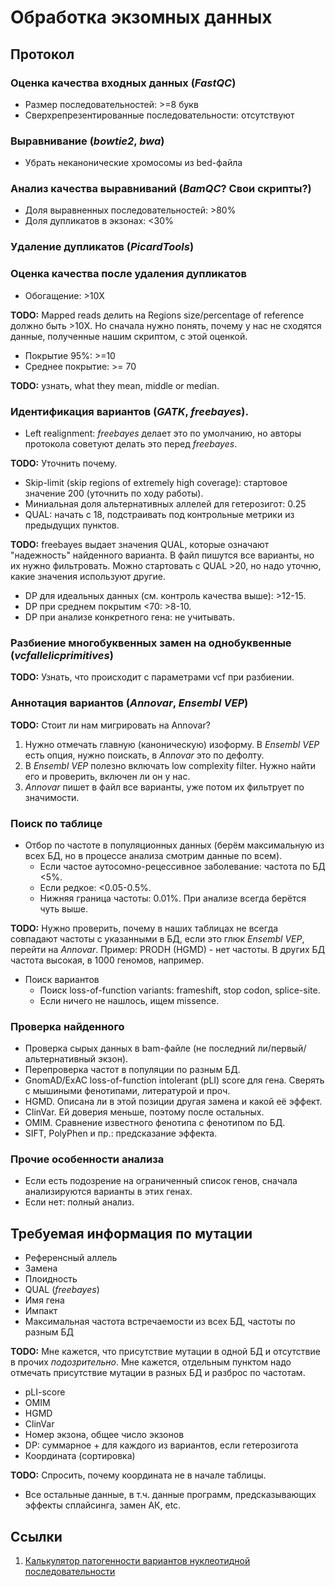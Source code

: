 # Обработка экзомных данных

## Протокол

### Оценка качества входных данных (*FastQC*)

* Размер последовательностей: >=8 букв
* Сверхрепрезентированные последовательности: отсутствуют

### Выравнивание (*bowtie2*, *bwa*)

* Убрать неканонические хромосомы из bed-файла

### Анализ качества выравниваний (*BamQC*? Свои скрипты?)

* Доля выравненных последовательностей: >80%
* Доля дупликатов в экзонах: <30%

### Удаление дупликатов (*PicardTools*)

### Оценка качества после удаления дупликатов

* Обогащение: >10X

**TODO:** Mapped reads делить на Regions size/percentage of reference должно быть >10X. Но сначала нужно понять, почему у нас не сходятся данные, полученные нашим скриптом, с этой оценкой.

* Покрытие 95%: >=10
* Среднее покрытие: >= 70 

**TODO:** узнать, what they mean, middle or median.

### Идентификация вариантов (*GATK*, *freebayes*).

* Left realignment: *freebayes* делает это по умолчанию, но авторы протокола советуют делать это перед *freebayes*. 

**TODO:** Уточнить почему.

* Skip-limit (skip regions of extremely high coverage): стартовое значение 200 (уточнить по ходу работы).
* Миниальная доля альтернативных аллелей для гетерозигот: 0.25
* QUAL: начать с 18, подстраивать под контрольные метрики из предыдущих пунктов.

**TODO:** freebayes выдает значения QUAL, которые означают "надежность" найденного варианта. В файл пишутся все варианты, но их нужно фильтровать. Можно стартовать с QUAL >20, но надо уточню, какие значения используют другие.

* DP для идеальных данных (см. контроль качества выше): >12-15.
* DP при среднем покрытим <70: >8-10.
* DP при анализе конкретного гена: не учитывать.

### Разбиение многобуквенных замен на однобуквенные (*vcfallelicprimitives*)

**TODO:** Узнать, что происходит с параметрами vcf при разбиении.

### Аннотация вариантов (*Annovar*, *Ensembl VEP*)

**TODO:** Стоит ли нам мигрировать на Annovar?

1. Нужно отмечать главную (каноническую) изоформу. В *Ensembl VEP* есть опция, нужно поискать, в *Annovar* это по дефолту. 
2. В *Ensembl VEP* полезно включать low complexity filter. Нужно найти его и проверить, включен ли он у нас.
3. *Annovar* пишет в файл все варианты, уже потом их фильтрует по значимости.

### Поиск по таблице

* Отбор по частоте в популяционных данных (берём максимальную из всех БД, но в процессе анализа смотрим данные по всем).
	* Если частое аутосомно-рецессивное заболевание: частота по БД <5%.
	* Если редкое: <0.05-0.5%. 
	* Нижняя граница частоты: 0.01%. При анализе всегда берётся чуть выше.

**TODO:** Нужно проверить, почему в наших таблицах не всегда совпадают частоты с указанными в БД, если это глюк *Ensembl VEP*, перейти на *Annovar*. Пример: PRODH (HGMD) - нет частоты. В других БД частота высокая, в 1000 геномов, например.

* Поиск вариантов
	* Поиск loss-of-function variants: frameshift, stop codon, splice-site.
	* Если ничего не нашлось, ищем missence.

### Проверка найденного

* Проверка сырых данных в bam-файле (не последний ли/первый/альтернативный экзон).
* Перепроверка частот в популяции по разным БД.
* GnomAD/ExAC loss-of-function intolerant (pLI) score для гена. Сверять с мышиными фенотипами, литературой и проч.
* HGMD. Описана ли в этой позиции другая замена и какой её эффект.
* ClinVar. Ей доверия меньше, поэтому после остальных.
* OMIM. Сравнение известного фенотипа с фенотипом по БД.
* SIFT, PolyPhen и пр.: предсказание эффекта.

### Прочие особенности анализа

* Если есть подозрение на ограниченный список генов, сначала анализируются варианты в этих генах.
* Если нет: полный анализ.

## Требуемая информация по мутации

* Референсный аллель
* Замена
* Плоидность
* QUAL (*freebayes*)
* Имя гена
* Импакт
* Максимальная частота встречаемости из всех БД, частоты по разным БД

**TODO:** Мне кажется, что присутствие мутации в одной БД и отсутствие в прочих _подозрительно_.
Мне кажется, отдельным пунктом надо отмечать присутствие мутации в разных БД и разброс по частотам.

* pLI-score
* OMIM
* HGMD
* ClinVar
* Номер экзона, общее число экзонов
* DP: суммарное + для каждого из вариантов, если гетерозигота
* Координата (сортировка)

**TODO:** Спросить, почему координата не в начале таблицы.

* Все остальные данные, в т.ч. данные программ, предсказывающих эффекты сплайсинга, замен АК, etc.

## Ссылки

1. [Калькулятор патогенности вариантов нуклеотидной последовательности](http://calc.generesearch.ru/)
